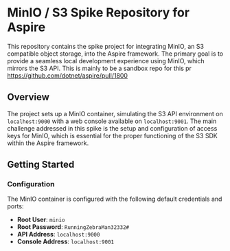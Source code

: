 # MinIO / S3 Spike Repository for Aspire

This repository contains the spike project for integrating MinIO, an S3 compatible object storage, into the Aspire framework. The primary goal is to provide a seamless local development experience using MinIO, which mirrors the S3 API. 
This is mainly to be a sandbox repo for this pr https://github.com/dotnet/aspire/pull/1800

## Overview

The project sets up a MinIO container, simulating the S3 API environment on `localhost:9000` with a web console available on `localhost:9001`. 
The main challenge addressed in this spike is the setup and configuration of access keys for MinIO, which is essential for the proper functioning of the S3 SDK within the Aspire framework.

## Getting Started


### Configuration

The MinIO container is configured with the following default credentials and ports:

- **Root User**: `minio`
- **Root Password**: `RunningZebraMan32332#`
- **API Address**: `localhost:9000`
- **Console Address**: `localhost:9001`



